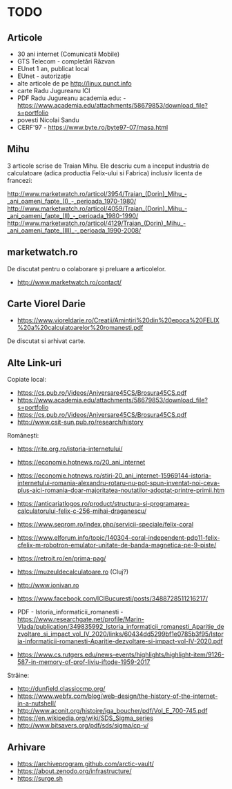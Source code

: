 # TODO

## Articole

- 30 ani internet (Comunicatii Mobile)
- GTS Telecom - completări Răzvan
- EUnet 1 an, publicat local
- EUnet - autorizație
- alte articole de pe http://linux.punct.info
- carte Radu Jugureanu ICI
- PDF Radu Jugureanu academia.edu: - https://www.academia.edu/attachments/58679853/download_file?s=portfolio
- povesti Nicolai Sandu
- CERF'97 - https://www.byte.ro/byte97-07/masa.html

## Mihu

3 articole scrise de Traian Mihu. Ele descriu cum a inceput
industria de calculatoare (adica productia Felix-ului si Fabrica) inclusiv licenta de francezi:

http://www.marketwatch.ro/articol/3954/Traian_(Dorin)_Mihu_-_ani_oameni_fapte_(I)_-_perioada_1970-1980/
http://www.marketwatch.ro/articol/4059/Traian_(Dorin)_Mihu_-_ani_oameni_fapte_(II)_-_perioada_1980-1990/
http://www.marketwatch.ro/articol/4129/Traian_(Dorin)_Mihu_-_ani_oameni_fapte_(III)_-_perioada_1990-2008/

## marketwatch.ro

De discutat pentru o colaborare și preluare a articolelor.

- http://www.marketwatch.ro/contact/

## Carte Viorel Darie

- https://www.vioreldarie.ro/Creatii/Amintiri%20din%20epoca%20FELIX%20a%20calculatoarelor%20romanesti.pdf

De discutat si arhivat carte.

## Alte Link-uri

Copiate local:

- https://cs.pub.ro/Videos/Aniversare45CS/Brosura45CS.pdf
- https://www.academia.edu/attachments/58679853/download_file?s=portfolio
- https://cs.pub.ro/Videos/Aniversare45CS/Brosura45CS.pdf
- http://www.csit-sun.pub.ro/research/history

Românești:

- https://rite.org.ro/istoria-internetului/
- https://economie.hotnews.ro/20_ani_internet
- https://economie.hotnews.ro/stiri-20_ani_internet-15969144-istoria-internetului-romania-alexandru-rotaru-nu-pot-spun-inventat-noi-ceva-plus-aici-romania-doar-majoritatea-noutatilor-adoptat-printre-primii.htm
- https://anticariatlogos.ro/product/structura-si-programarea-calculatorului-felix-c-256-mihai-draganescu/
- https://www.seprom.ro/index.php/servicii-speciale/felix-coral
- https://www.elforum.info/topic/140304-coral-independent-pdp11-felix-cfelix-m-robotron-emulator-unitate-de-banda-magnetica-pe-9-piste/
- https://retroit.ro/en/prima-pag/
- https://muzeuldecalculatoare.ro (Cluj?)
- http://www.ionivan.ro

- https://www.facebook.com/ICIBucuresti/posts/3488728511216217/

- PDF - Istoria_informaticii_romanesti - https://www.researchgate.net/profile/Marin-Vlada/publication/349835992_Istoria_informaticii_romanesti_Aparitie_dezvoltare_si_impact_vol_IV_2020/links/60434dd5299bf1e0785b3f95/Istoria-informaticii-romanesti-Aparitie-dezvoltare-si-impact-vol-IV-2020.pdf

- https://www.cs.rutgers.edu/news-events/highlights/highlight-item/9126-587-in-memory-of-prof-liviu-iftode-1959-2017

Străine:

- http://dunfield.classiccmp.org/
- https://www.webfx.com/blog/web-design/the-history-of-the-internet-in-a-nutshell/
- http://www.aconit.org/histoire/iga_boucher/pdf/Vol_E_700-745.pdf
- https://en.wikipedia.org/wiki/SDS_Sigma_series
- http://www.bitsavers.org/pdf/sds/sigma/cp-v/

## Arhivare

- https://archiveprogram.github.com/arctic-vault/
- https://about.zenodo.org/infrastructure/
- https://surge.sh
